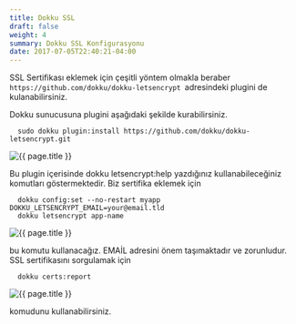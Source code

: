 ```yaml
---
title: Dokku SSL
draft: false
weight: 4
summary: Dokku SSL Konfigurasyonu
date: 2017-07-05T22:40:21-04:00
---
```



SSL Sertifikası eklemek için çeşitli yöntem olmakla beraber `https://github.com/dokku/dokku-letsencrypt `adresindeki plugini de kulanabilirsiniz.

Dokku sunucusuna plugini aşağıdaki şekilde kurabilirsiniz.

```
  sudo dokku plugin:install https://github.com/dokku/dokku-letsencrypt.git
```

<p><img src="/ssl1.png" alt="{{ page.title }}"></p>
Bu plugin içerisinde dokku letsencrypt:help yazdığınız kullanabileceğiniz komutları göstermektedir. Biz sertifika eklemek için

```
  dokku config:set --no-restart myapp DOKKU_LETSENCRYPT_EMAIL=your@email.tld
  dokku letsencrypt app-name
```

<p><img src="/ssl2.png" alt="{{ page.title }}"></p>
bu komutu kullanacağız. EMAİL adresini önem taşımaktadır ve zorunludur. SSL sertifikasını sorgulamak için

```
  dokku certs:report
```
<p><img src="/ssl3.png" alt="{{ page.title }}"></p>
 komudunu kullanabilirsiniz.
